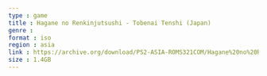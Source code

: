 ```yaml
---
type : game
title : Hagane no Renkinjutsushi - Tobenai Tenshi (Japan)
genre : 
format : iso
region : asia
link : https://archive.org/download/PS2-ASIA-ROMS321COM/Hagane%20no%20Renkinjutsushi%20-%20Tobenai%20Tenshi%20%28Japan%29.7z
size : 1.4GB
---
```

